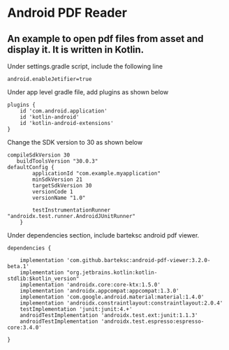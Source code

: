 # Android PDF Reader #

## An example to open pdf files from asset and display it. It is written in Kotlin. ##
Under settings.gradle script, include the following line
```
android.enableJetifier=true
```
Under app level gradle file, add plugins as shown below
```
plugins {
    id 'com.android.application'
    id 'kotlin-android'
    id 'kotlin-android-extensions'
}
```
Change the SDK version to 30 as shown below
```
compileSdkVersion 30
   buildToolsVersion "30.0.3"
defaultConfig {
        applicationId "com.example.myapplication"
        minSdkVersion 21
        targetSdkVersion 30
        versionCode 1
        versionName "1.0"

        testInstrumentationRunner "androidx.test.runner.AndroidJUnitRunner"
    }
```
Under dependencies section, include barteksc android pdf viewer.
```
dependencies {

    implementation 'com.github.barteksc:android-pdf-viewer:3.2.0-beta.1'
    implementation "org.jetbrains.kotlin:kotlin-stdlib:$kotlin_version"
    implementation 'androidx.core:core-ktx:1.5.0'
    implementation 'androidx.appcompat:appcompat:1.3.0'
    implementation 'com.google.android.material:material:1.4.0'
    implementation 'androidx.constraintlayout:constraintlayout:2.0.4'
    testImplementation 'junit:junit:4.+'
    androidTestImplementation 'androidx.test.ext:junit:1.1.3'
    androidTestImplementation 'androidx.test.espresso:espresso-core:3.4.0'

}
```



